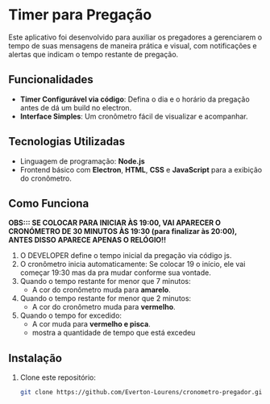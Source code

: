 # Timer para Pregação

Este aplicativo foi desenvolvido para auxiliar os pregadores a gerenciarem o tempo de suas mensagens de maneira prática e visual, com notificações e alertas que indicam o tempo restante de pregação.

## Funcionalidades

- **Timer Configurável via código**: Defina o dia e o horário da pregação antes de dá um build no electron.
- **Interface Simples**: Um cronômetro fácil de visualizar e acompanhar.

## Tecnologias Utilizadas

- Linguagem de programação: **Node.js**
- Frontend básico com **Electron**, **HTML**, **CSS** e **JavaScript** para a exibição do cronômetro.

## Como Funciona

**OBS::: SE COLOCAR PARA INICIAR ÀS 19:00, VAI APARECER O CRONÓMETRO DE 30 MINUTOS ÀS 19:30 (para finalizar às 20:00), ANTES DISSO APARECE APENAS O RELÓGIO!!**

1. O DEVELOPER define o tempo inicial da pregação via código js.
2. O cronômetro inicia automaticamente: Se colocar 19 o início, ele vai começar 19:30 mas da pra mudar conforme sua vontade.
3. Quando o tempo restante for menor que 7 minutos:
   - A cor do cronômetro muda para **amarelo**.
4. Quando o tempo restante for menor que 2 minutos:
   - A cor do cronômetro muda para **vermelho**.
5. Quando o tempo for excedido:
   - A cor muda para **vermelho e pisca**.
   - mostra a quantidade de tempo que está excedeu

## Instalação

1. Clone este repositório:
   ```bash
   git clone https://github.com/Everton-Lourens/cronometro-pregador.git